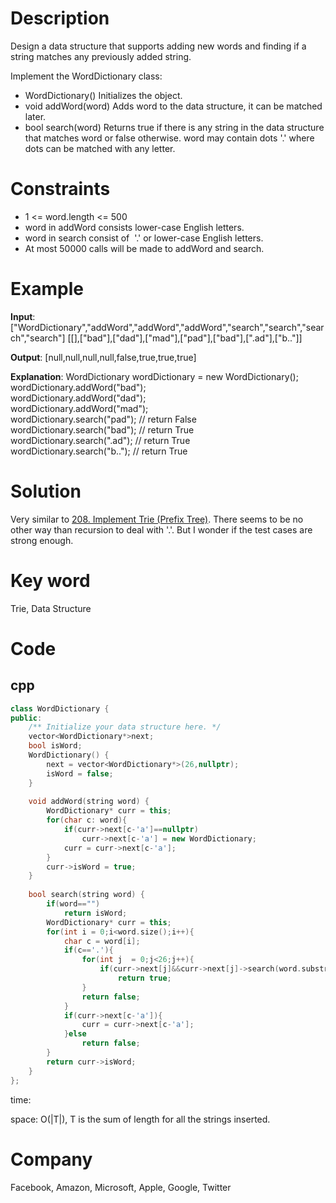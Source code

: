 # Description
Design a data structure that supports adding new words and finding if a string matches any previously added string.

Implement the WordDictionary class:

* WordDictionary() Initializes the object.
* void addWord(word) Adds word to the data structure, it can be matched later.
* bool search(word) Returns true if there is any string in the data structure that matches word or false otherwise. word may contain dots '.' where dots can be matched with any letter.

# Constraints
* 1 <= word.length <= 500
* word in addWord consists lower-case English letters.
* word in search consist of  '.' or lower-case English letters.
* At most 50000 calls will be made to addWord and search.


# Example
**Input**: ["WordDictionary","addWord","addWord","addWord","search","search","search","search"]
[[],["bad"],["dad"],["mad"],["pad"],["bad"],[".ad"],["b.."]]



**Output**: [null,null,null,null,false,true,true,true]

**Explanation**: 
WordDictionary wordDictionary = new WordDictionary();  
wordDictionary.addWord("bad");  
wordDictionary.addWord("dad");  
wordDictionary.addWord("mad");  
wordDictionary.search("pad"); // return False   
wordDictionary.search("bad"); // return True  
wordDictionary.search(".ad"); // return True  
wordDictionary.search("b.."); // return True  

# Solution
Very similar to [208. Implement Trie (Prefix Tree)](208.%20Implement%20Trie%20(Prefix%20Tree).md). There seems to be no other way than recursion to deal with '.'. But I wonder if the test cases are strong enough.

# Key word
Trie, Data Structure

# Code

## cpp
```cpp
class WordDictionary {
public:
    /** Initialize your data structure here. */
    vector<WordDictionary*>next;
    bool isWord;
    WordDictionary() {
        next = vector<WordDictionary*>(26,nullptr);
        isWord = false;
    }
    
    void addWord(string word) {
        WordDictionary* curr = this;
        for(char c: word){
            if(curr->next[c-'a']==nullptr)
                curr->next[c-'a'] = new WordDictionary;
            curr = curr->next[c-'a'];
        }
        curr->isWord = true;
    }
    
    bool search(string word) {
        if(word=="")
            return isWord;
        WordDictionary* curr = this;
        for(int i = 0;i<word.size();i++){
            char c = word[i];
            if(c=='.'){
                for(int j  = 0;j<26;j++){
                    if(curr->next[j]&&curr->next[j]->search(word.substr(i+1,word.size()-1-i)))
                        return true;
                }
                return false;
            }
            if(curr->next[c-'a']){
                curr = curr->next[c-'a'];
            }else
                return false;
        }
        return curr->isWord;
    }
};


```
time: 


space: O(|T|), T is the sum of length for all the strings inserted.

# Company
Facebook, Amazon, Microsoft, Apple, Google, Twitter